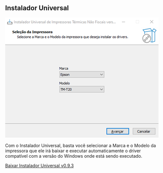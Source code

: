 ## Instalador Universal
![](img/Screenshot_1.png)

Com o Instalador Universal, basta você selecionar a Marca e o Modelo da impressora que ele irá baixar e executar automaticamente o driver compatível com a versão do Windows onde está sendo executado.

[Baixar Instalador Universal v0.9.3](https://raw.githubusercontent.com/Delutto/instalador_universal/main/Output/Instalador_Universal_0.9.3.exe)
